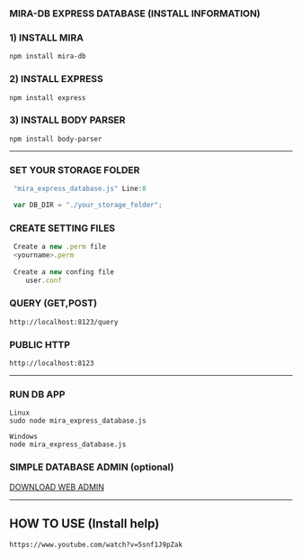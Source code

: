 ### MIRA-DB EXPRESS DATABASE (INSTALL INFORMATION)

### 1) INSTALL MIRA
``` 
npm install mira-db 
```

### 2) INSTALL EXPRESS
```	
npm install express 
```

### 3) INSTALL BODY PARSER
```	
npm install body-parser 
```

---

### SET YOUR STORAGE FOLDER ## 
```js
 "mira_express_database.js" Line:8

 var DB_DIR = "./your_storage_folder"; 
```
### CREATE SETTING FILES ## 
```js
 Create a new .perm file
 <yourname>.perm
 
 Create a new confing file
  	user.conf
```
### QUERY (GET,POST)
``` 
http://localhost:8123/query 
```
### PUBLIC HTTP
``` 
http://localhost:8123
```

---

### RUN DB APP
``` 
Linux
sudo node mira_express_database.js

Windows
node mira_express_database.js
```

### SIMPLE DATABASE ADMIN (optional) ## 
[DOWNLOAD WEB ADMIN](https://git.io/fpZzH)

---

## HOW TO USE (Install help)
```
https://www.youtube.com/watch?v=5snf1J9pZak

```
